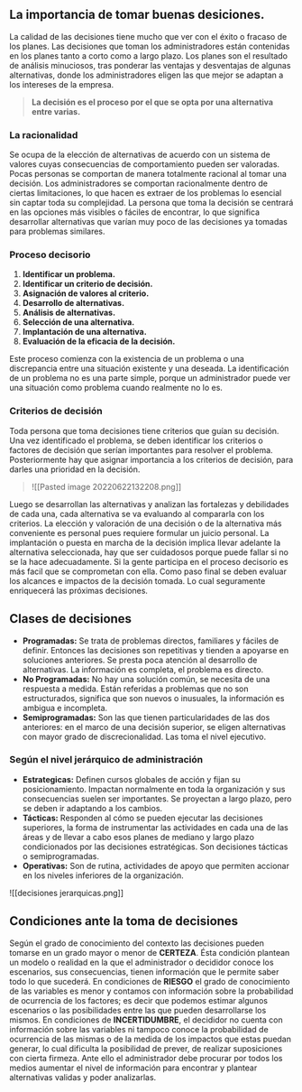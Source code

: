 ## La importancia de tomar buenas desiciones.

La calidad de las decisiones tiene mucho que ver con el éxito o fracaso de los planes. Las decisiones que toman los administradores están contenidas en los planes tanto a corto como a largo plazo. Los planes son el resultado de análisis minuciosos, tras ponderar las ventajas y desventajas de algunas alternativas, donde los administradores eligen las que mejor se adaptan a los intereses de la empresa.

> **La decisión es el proceso por el que se opta por una alternativa entre varias.**

### La racionalidad
Se ocupa de la elección de alternativas de acuerdo con un sistema de valores cuyas consecuencias de comportamiento pueden ser valoradas.
Pocas personas se comportan de manera totalmente racional al tomar una decisión. Los administradores se comportan racionalmente dentro de ciertas limitaciones, lo que hacen es extraer de los problemas lo esencial sin captar toda su complejidad.
La persona que toma la decisión se centrará en las opciones más visibles o fáciles de encontrar, lo que significa desarrollar alternativas que varían muy poco de las decisiones ya tomadas para problemas similares.

### Proceso decisorio 
1. **Identificar un problema.**
2. **Identificar un criterio de decisión.**
3. **Asignación de valores al criterio.**
4. **Desarrollo de alternativas.**
5. **Análisis de alternativas.**
6. **Selección de una alternativa.**
7. **Implantación de una alternativa.**
8. **Evaluación de la eficacia de la decisión.**

Este proceso comienza con la existencia de un problema o una discrepancia entre una situación existente y una deseada.
La identificación de un problema no es una parte simple, porque un administrador puede ver una situación como problema cuando realmente no lo es.

### Criterios de decisión
Toda persona que toma decisiones tiene criterios que guían su decisión. Una vez identificado el problema, se deben identificar los criterios o factores de decisión que serían importantes para resolver el problema. Posteriormente hay que asignar importancia a los criterios de decisión, para darles una prioridad en la decisión.

> ![[Pasted image 20220622132208.png]]

Luego se desarrollan las alternativas y analizan las fortalezas y debilidades de cada una, cada alternativa se va evaluando al compararla con los criterios.
La elección y valoración de una decisión o de la alternativa más conveniente es personal pues requiere formular un juicio personal.
La implantación o puesta en marcha de la decisión implica llevar adelante la alternativa seleccionada, hay que ser cuidadosos porque puede fallar si no se la hace adecuadamente. Si la gente participa en el proceso decisorio es más facil que se comprometan con ella.
Como paso final se deben evaluar los alcances e impactos de la decisión tomada. Lo cual seguramente enriquecerá las próximas decisiones.

## Clases de decisiones

- **Programadas:** Se trata de problemas directos, familiares y fáciles de definir. Entonces las decisiones son repetitivas y tienden a apoyarse en soluciones anteriores. Se presta poca atención al desarrollo de alternativas. La información es completa, el problema es directo.
- **No Programadas:** No hay una solución común, se necesita de una respuesta a medida. Están referidas a problemas que no son estructurados, significa que son nuevos o inusuales, la información es ambigua e incompleta.
- **Semiprogramadas:** Son las que tienen particularidades de las dos anteriores: en el marco de una decisión superior, se eligen alternativas con mayor grado de discrecionalidad. Las toma el nivel ejecutivo. 

### Según el nivel jerárquico de administración

- **Estrategicas:** Definen cursos globales de acción y fijan su posicionamiento. Impactan normalmente en toda la organización y sus consecuencias suelen ser importantes. Se proyectan a largo plazo, pero se deben ir adaptando a los cambios.
- **Tácticas:** Responden al cómo se pueden ejecutar las decisiones superiores, la forma de instrumentar las actividades en cada una de las áreas y de llevar a cabo esos planes de mediano y largo plazo condicionados por las decisiones estratégicas. Son decisiones tácticas o semiprogramadas. 
- **Operativas:** Son de rutina, actividades de apoyo que permiten accionar en los niveles inferiores de la organización.

![[decisiones jerarquicas.png]]
 
 
 
## Condiciones ante la toma de decisiones
Según el grado de conocimiento del contexto las decisiones pueden tomarse en un grado mayor o menor de **CERTEZA**. Ésta condición plantean un modelo o realidad en la que el administrador o decididor conoce los escenarios, sus consecuencias, tienen información que le permite saber todo lo que sucederá.
En condiciones de **RIESGO** el grado de conocimiento de las variables es menor y contamos con información sobre la probabilidad de ocurrencia de los factores; es decir que podemos estimar algunos escenarios o las posibilidades entre las que pueden desarrollarse los mismos.
En condiciones de **INCERTIDUMBRE**, el decididor no cuenta con información sobre las variables ni tampoco conoce la probabilidad de ocurrencia de las mismas o de la medida de los impactos que estas puedan generar, lo cual dificulta la posibilidad de prever, de realizar suposiciones con cierta firmeza. Ante ello el administrador debe procurar por todos los medios aumentar el nivel de información para encontrar y plantear alternativas validas y poder analizarlas.